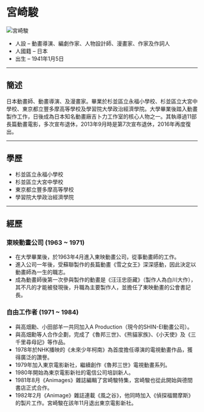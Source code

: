 # 宮崎駿

![宮崎駿](https://upload.wikimedia.org/wikipedia/commons/e/ef/Hayao_Miyazaki.jpg)
- 人設 – 動畫導演、編劇作家、人物設計師、漫畫家、作家及作詞人
- 人國籍 – 日本
- 出生 – 1941年1月5日

----

## 簡述
日本動畫師、動畫導演、及漫畫家。畢業於杉並區立永福小學校、杉並區立大宮中學校、東京都立豐多摩高等學校及學習院大學政治經濟學院。大學畢業後踏入動畫製作工作，日後成為日本知名動畫廠吉卜力工作室的核心人物之一。其執導過11部長篇動畫電影，多次宣布退休，2013年9月時是第7次宣布退休，2016年再度復出。

----

## 學歷
- 杉並區立永福小學校
- 杉並區立大宮中學校
- 東京都立豐多摩高等學校
- 學習院大學政治經濟學院

----

## 經歷
### 東映動畫公司 (1963 ~ 1971)
- 在大學畢業後，於1963年4月進入東映動畫公司，從事動畫師的工作。
- 進入公司一年後，受蘇聯製作的長篇動畫《雪之女王》深深感動，因此決定以動畫師為一生的職志。
- 成為動畫師後第一次參與製作的動畫是《汪汪忠臣藏》（製作人為白川大作），其不凡的才能被發現後，升職為主要製作人，並擔任了東映動畫的公會書記長。

### 自由工作者 (1971 ~ 1984)
- 與高畑勳、小田部羊一共同加入A Production（現今的SHIN-EI動畫公司）。
- 與高畑勳等人合作企劃，完成了《魯邦三世》、《熊貓家族》、《小天使》及《三千里尋母記》等作品。
- 1978年於NHK播映的《未來少年柯南》為首度擔任導演的電視動畫作品，獲得廣泛的讚譽。
- 1979年加入東京電影新社，繼續創作《魯邦三世》電視動畫系列。
- 1980年開始為東京電影新社的電信公司培訓新人。
- 1981年8月《Animages》雜誌編輯了宮崎駿特集，宮崎駿也從此開始與德間書店正式合作。
- 1982年2月《Animage》雜誌連載《風之谷》，他同時加入《偵探福爾摩斯》的製片工作。宮崎駿在該年11月退出東京電影新社。


